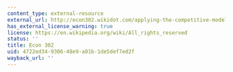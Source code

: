 ```yaml
---
content_type: external-resource
external_url: http://econ302.wikidot.com/applying-the-competitive-model
has_external_license_warning: true
license: https://en.wikipedia.org/wiki/All_rights_reserved
status: ''
title: Econ 302
uid: 4722ed34-9306-48e9-a01b-1de5def7ed2f
wayback_url: ''
---
```


